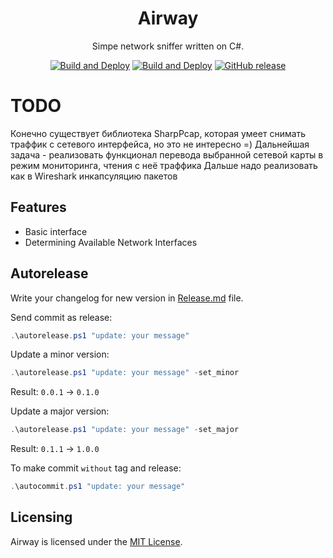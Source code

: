 <div align="center">
<h1>Airway</h1>

Simpe network sniffer written on C#.

[![Build and Deploy](https://github.com/light-hat/airway/actions/workflows/any.yml/badge.svg)](https://github.com/light-hat/airway/actions/workflows/any.yml/)
[![Build and Deploy](https://github.com/light-hat/airway/actions/workflows/release.yml/badge.svg)](https://github.com/light-hat/airway/actions/workflows/release.yml/)
[![GitHub release](https://img.shields.io/github/v/release/light-hat/airway.svg)](https://GitHub.com/light-hat/airway/releases/)

</div>

# TODO

Конечно существует библиотека SharpPcap, которая умеет снимать траффик с сетевого интерфейса, но это не интересно =)
Дальнейшая задача - реализовать функционал перевода выбранной сетевой карты в режим мониторинга, чтения с неё траффика
Дальше надо реализовать как в Wireshark инкапсуляцию пакетов

## Features

- Basic interface
- Determining Available Network Interfaces

## Autorelease

Write your changelog for new version in [Release.md](Release.md) file.

Send commit as release:

```powershell
.\autorelease.ps1 "update: your message"
```

Update a minor version:

```powershell
.\autorelease.ps1 "update: your message" -set_minor
```

Result: `0.0.1` -> `0.1.0`

Update a major version:

```powershell
.\autorelease.ps1 "update: your message" -set_major
```

Result: `0.1.1` -> `1.0.0`

To make commit `without` tag and release:

```powershell
.\autocommit.ps1 "update: your message"
```

## Licensing

Airway is licensed under the [MIT License](https://github.com/light-hat/airway/blob/master/LICENSE).

